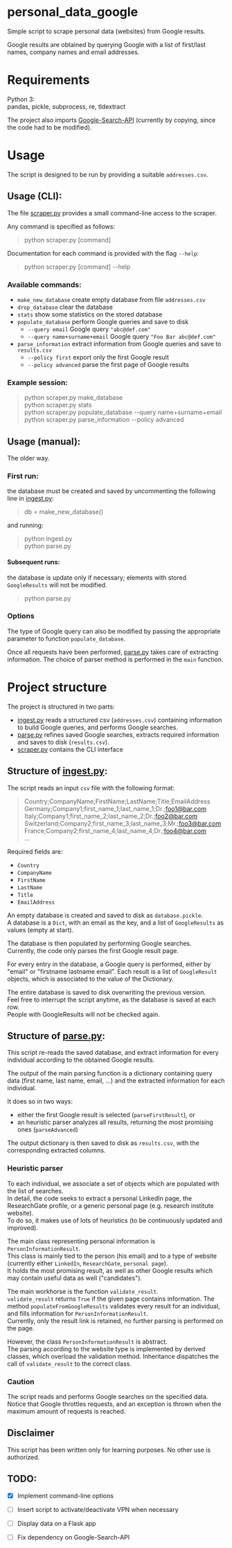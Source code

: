 # personal_data_google
Simple script to scrape personal data (websites) from Google results.

Google results are obtained by querying Google with a list of first/last names, company names and email addresses.

# Requirements

Python 3:   
pandas, pickle, subprocess, re, tldextract

The project also imports [Google-Search-API](https://github.com/abenassi/Google-Search-API) (currently by copying, since the code had to be modified).

# Usage

The script is designed to be run by providing a suitable `addresses.csv`.

## Usage (CLI):

The file [scraper.py](./scraper.py) provides a small command-line access to the scraper.

Any command is specified as follows:

> python scraper.py [command]

Documentation for each command is provided with the flag `--help`:

> python scraper.py [command] --help

### Available commands:
- `make_new_database` create empty database from file `addresses.csv`
- `drop_database` clear the database
- `stats` show some statistics on the stored database
- `populate_database` perform Google queries and save to disk
    + `--query email` Google query `"abc@def.com"`
    + `--query name+surname+email` Google query `"Foo Bar abc@def.com"`
- `parse_information` extract information from Google queries and save to `results.csv`
    + `--policy first` export only the first Google result
    + `--policy advanced` parse the first page of Google results 

### Example session:

> python scraper.py make_database  
> python scraper.py stats  
> python scraper.py populate_database --query name+surname+email  
> python scraper.py parse_information --policy advanced  
> 



## Usage (manual):

The older way.

### First run:
the database must be created and saved by uncommenting the following line in [ingest.py](./ingest.py):
> db = make_new_database()

and running:
> python ingest.py   
> python parse.py

#### Subsequent runs:
the database is update only if necessary; elements with stored `GoogleResults` will not be modified.
> python parse.py

### Options

The type of Google query can also be modified by passing the appropriate parameter to function `populate_database`.

Once all requests have been performed, [parse.py](./parse.py) takes care of extracting information.
The choice of parser method is performed in the `main` function.


# Project structure

The project is structured in two parts:
- [ingest.py](./ingest.py) reads a structured csv (`addresses.csv`) containing information to build Google queries, and performs Google searches.
- [parse.py](./parse.py) refines saved Google searches, extracts required information and saves to disk (`results.csv`).
- [scraper.py](./scraper.py) contains the CLI interface


## Structure of [ingest.py](./ingest.py):

The script reads an input `csv` file with the following format: 
> Country;CompanyName;FirstName;LastName;Title;EmailAddress
> Germany;Company1;first_name_1;last_name_1;Dr.;foo1@bar.com
> Italy;Company1;first_name_2;last_name_2;Dr.;foo2@bar.com
> Switzerland;Company2;first_name_3;last_name_3;Mr.;foo3@bar.com
> France;Company2;first_name_4;last_name_4;Dr.;foo4@bar.com    
> ...

Required fields are:
- `Country`
- `CompanyName`
- `FirstName`
- `LastName`
- `Title`
- `EmailAddress`

An empty database is created and saved to disk as `database.pickle`.   
A database is a `Dict`, with an email as the key, and a list of `GoogleResults` as values (empty at start).

The database is then populated by performing Google searches.   
Currently, the code only parses the first Google result page.

For every entry in the database, a Google query is performed, either by "email" or "firstname lastname email". 
Each result is a list of `GoogleResult` objects, which is associated to the value of the Dictionary.   

The entire database is saved to disk overwriting the previous version.   
Feel free to interrupt the script anytime, as the database is saved at each row.   
People with GoogleResults will not be checked again.   

## Structure of [parse.py](./parse.py):

This script re-reads the saved database, and extract information for every individual according to the obtained Google results.

The output of the main parsing function is a dictionary containing query data (first name, last name, email, ...) and the extracted information for each individual.   

It does so in two ways:
- either the first Google result is selected (`parseFirstResult`), or
- an heuristic parser analyzes all results, returning the most promising ones (`parseAdvanced`)

The output dictionary is then saved to disk as `results.csv`, with the corresponding extracted columns.

### Heuristic parser

To each individual, we associate a set of objects which are populated with the list of searches.   
In detail, the code seeks to extract a personal LinkedIn page, the ResearchGate profile, or a generic personal page (e.g. research institute website).   
To do so, it makes use of lots of heuristics (to be continuously updated and improved).

The main class representing personal information is `PersonInformationResult`.   
This class is mainly tied to the person (his email) and to a type of website (currently either `LinkedIn`, `ResearchGate`, `personal page`).   
It holds the most promising result, as well as other Google results which may contain useful data as well ("candidates").

The main workhorse is the function `validate_result`.    
`validate_result` returns `True` if the given page contains information.
The method `populateFromGoogleResults` validates every result for an individual, and fills information for `PersonInformationResult`.   
Currently, only the result link is retained, no further parsing is performed on the page.

However, the class `PersonInformationResult` is abstract.    
The parsing according to the website type is implemented by derived classes, which overload the validation method.
Inheritance dispatches the call of `validate_result` to the correct class.

### Caution
The script reads and performs Google searches on the specified data.
Notice that Google throttles requests, and an exception is thrown when the maximum amount of requests is reached.

## Disclaimer

This script has been written only for learning purposes. No other use is authorized.

## TODO:

- [x] Implement command-line options
- [ ] Insert script to activate/deactivate VPN when necessary
- [ ] Display data on a Flask app
- [ ] Fix dependency on Google-Search-API


